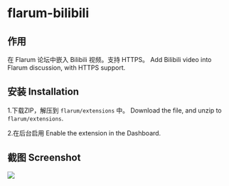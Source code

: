 # flarum-bilibili

## 作用
在 Flarum 论坛中嵌入 Bilibili 视频。支持 HTTPS。
Add Bilibili video into Flarum discussion, with HTTPS support.

## 安装 Installation
1.下载ZIP，解压到 `flarum/extensions` 中。
Download the file, and unzip to `flarum/extensions`.

2.在后台启用
Enable the extension in the Dashboard.

## 截图 Screenshot
![](https://i.imgur.com/ZYouShS.jpg)
